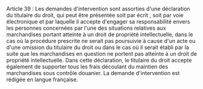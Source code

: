 Article 39 : Les demandes d'intervention sont assorties d'une
déclaration du titulaire du droit, qui peut être présentée soit par
écrit , soit par voie électronique et par laquelle il accepte d'engager
sa responsabilité envers les personnes concernées par l'une des
situations relatives aux marchandises portant atteinte à un droit de
propriété intellectuelle, dans le cas où la procédure prescrite ne
serait pas poursuivie à cause d'un acte ou d'une omission du titulaire
du droit ou dans le cas où il serait établi par la suite que les
marchandises en question ne portent pas atteinte à un droit de propriété
intellectuelle.
Dans cette déclaration, le titulaire du droit accepte également de
supporter tous les frais découlant du maintien des marchandises sous
contrôle douanier.
La demande d'intervention est rédigée en langue française.
